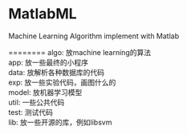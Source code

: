 MatlabML
========

Machine Learning Algorithm implement with Matlab

========
algo: 放machine learning的算法  
app: 放一些最终的小程序  
data: 放解析各种数据库的代码  
exp: 放一些实验代码，画图什么的  
model: 放机器学习模型  
util: 一些公共代码  
test: 测试代码  
lib: 放一些开源的库，例如libsvm  
